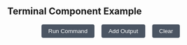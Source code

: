 <div class="example-container">
    <h2>Terminal Component Example</h2>
    <Terminal ref="terminalExample" height="12rem" />
    <div class="controls">
        <button @click="runDemoCommand" class="btn">Run Command</button>
        <button @click="addOutput" class="btn">Add Output</button>
        <button @click="clearTerminal" class="btn">Clear</button>
    </div>
</div>

<script setup>
import { ref, onMounted } from 'vue';
import Terminal from '../.vitepress/components/Terminal.vue';

const terminalExample = ref(null);

async function runDemoCommand() {
    if (terminalExample.value) {
        await terminalExample.value.sendCommand('ls -la');
        terminalExample.value.sendLine('total 68', 'text-blue-400');
        terminalExample.value.sendLine('drwxr-xr-x  14 user  staff   448 Jul  2 14:22 .', 'text-blue-400');
        terminalExample.value.sendLine('drwxr-xr-x   5 user  staff   160 Jul  2 14:20 ..', 'text-blue-400');
        terminalExample.value.sendLine('-rw-r--r--   1 user  staff   423 Jul  2 14:21 README.md', 'text-green-500');
        terminalExample.value.sendLine('-rw-r--r--   1 user  staff   876 Jul  2 14:21 package.json', 'text-green-500');
    }
}

function addOutput() {
    if (terminalExample.value) {
        terminalExample.value.sendLine('This is a sample output line', 'text-yellow-400');
        terminalExample.value.sendLine('And another one with different styling', 'text-purple-500');
        terminalExample.value.sendLine('> Process completed successfully', 'text-green-600');
    }
}

function clearTerminal() {
    if (terminalExample.value) {
        terminalExample.value.clear();
    }
}

onMounted(async () => {
    if (terminalExample.value) {
        terminalExample.value.sendLine('Terminal component loaded!', 'text-green-600');
        terminalExample.value.sendLine('Try clicking the buttons below to see it in action.', 'text-gray-500');
    }
});
</script>

<style scoped>
.example-container {
    max-width: 700px;
    margin: 2rem auto;
    padding: 1rem;
}

.controls {
    display: flex;
    gap: 1rem;
    margin-top: 1rem;
    justify-content: center;
}

.btn {
    padding: 0.5rem 1rem;
    background-color: #4B5563;
    color: white;
    border: none;
    border-radius: 0.25rem;
    cursor: pointer;
    transition: background-color 0.3s;
}

.btn:hover {
    background-color: #374151;
}
</style>
